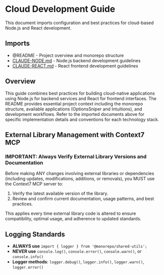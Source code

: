 # Cloud Development Guide

This document imports configuration and best practices for cloud-based Node.js and React development.

## Imports

- @README - Project overview and monorepo structure
- [CLAUDE-NODE.md](./CLAUDE-NODE.md) - Node.js backend development guidelines
- [CLAUDE-REACT.md](./CLAUDE-REACT.md) - React frontend development guidelines

## Overview

This guide combines best practices for building cloud-native applications using Node.js for backend services and React for frontend interfaces. The README provides essential project context including the monorepo structure, available applications (OptionsSniper and Intuitions), and development workflows. Refer to the imported documents above for specific implementation details and conventions for each technology stack.

## External Library Management with Context7 MCP

### IMPORTANT: Always Verify External Library Versions and Documentation

Before making ANY changes involving external libraries or dependencies (including updates, modifications, additions, or removals), you MUST use the Context7 MCP server to:

1. Verify the latest available version of the library.
2. Review and confirm current documentation, usage patterns, and best practices.

This applies every time external library code is altered to ensure compatibility, optimal usage, and adherence to updated standards.

## Logging Standards

- **ALWAYS use** `import { logger } from '@monorepo/shared-utils';`
- **NEVER use** `console.log()`, `console.error()`, `console.warn()`, or `console.info()`
- **Logger methods**: `logger.debug()`, `logger.info()`, `logger.warn()`, `logger.error()`